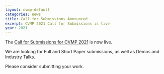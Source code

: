 ```yaml
---
layout: cvmp-default
categories: news
title: Call for Submissions Announced
excerpt: CVMP 2021 Call for Submissions is live
year: 2021
---
```


The [Call for Submissions for CVMP 2021]({{site.baseurl}}/2021/call-for-submissions/) is now live.

We are looking for Full and Short Paper submissions, as well as Demos and Industry Talks.

Please consider submitting your work.
